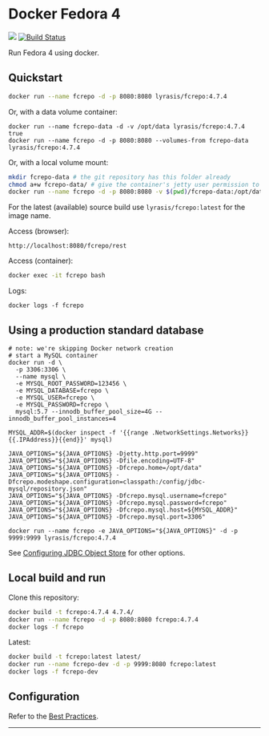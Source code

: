 # Docker Fedora 4

[![](https://badge.imagelayers.io/lyrasis/fcrepo:4.7.4.svg)](https://imagelayers.io/?images=lyrasis/fcrepo:4.7.4 'Get your own badge on imagelayers.io')
[![Build Status](https://travis-ci.org/lyrasis/docker-fcrepo.svg?branch=master)](https://travis-ci.org/lyrasis/docker-fcrepo)

Run Fedora 4 using docker.

## Quickstart

```bash
docker run --name fcrepo -d -p 8080:8080 lyrasis/fcrepo:4.7.4
```

Or, with a data volume container:

```
docker run --name fcrepo-data -d -v /opt/data lyrasis/fcrepo:4.7.4 true
docker run --name fcrepo -d -p 8080:8080 --volumes-from fcrepo-data lyrasis/fcrepo:4.7.4
```

Or, with a local volume mount:

```bash
mkdir fcrepo-data # the git repository has this folder already
chmod a+w fcrepo-data/ # give the container's jetty user permission to write
docker run --name fcrepo -d -p 8080:8080 -v $(pwd)/fcrepo-data:/opt/data lyrasis/fcrepo:4.7.4
```

For the latest (available) source build use `lyrasis/fcrepo:latest` for the image name.

Access (browser):

```
http://localhost:8080/fcrepo/rest
```

Access (container):

```bash
docker exec -it fcrepo bash
```

Logs:

```
docker logs -f fcrepo
```

## Using a production standard database

```
# note: we're skipping Docker network creation
# start a MySQL container
docker run -d \
  -p 3306:3306 \
  --name mysql \
  -e MYSQL_ROOT_PASSWORD=123456 \
  -e MYSQL_DATABASE=fcrepo \
  -e MYSQL_USER=fcrepo \
  -e MYSQL_PASSWORD=fcrepo \
  mysql:5.7 --innodb_buffer_pool_size=4G --innodb_buffer_pool_instances=4

MYSQL_ADDR=$(docker inspect -f '{{range .NetworkSettings.Networks}}{{.IPAddress}}{{end}}' mysql)

JAVA_OPTIONS="${JAVA_OPTIONS} -Djetty.http.port=9999"
JAVA_OPTIONS="${JAVA_OPTIONS} -Dfile.encoding=UTF-8"
JAVA_OPTIONS="${JAVA_OPTIONS} -Dfcrepo.home=/opt/data"
JAVA_OPTIONS="${JAVA_OPTIONS} -Dfcrepo.modeshape.configuration=classpath:/config/jdbc-mysql/repository.json"
JAVA_OPTIONS="${JAVA_OPTIONS} -Dfcrepo.mysql.username=fcrepo"
JAVA_OPTIONS="${JAVA_OPTIONS} -Dfcrepo.mysql.password=fcrepo"
JAVA_OPTIONS="${JAVA_OPTIONS} -Dfcrepo.mysql.host=${MYSQL_ADDR}"
JAVA_OPTIONS="${JAVA_OPTIONS} -Dfcrepo.mysql.port=3306"

docker run --name fcrepo -e JAVA_OPTIONS="${JAVA_OPTIONS}" -d -p 9999:9999 lyrasis/fcrepo:4.7.4
```

See [Configuring JDBC Object Store](https://wiki.duraspace.org/display/FEDORA4x/Configuring+JDBC+Object+Store) for other options.

## Local build and run

Clone this repository:

```bash
docker build -t fcrepo:4.7.4 4.7.4/
docker run --name fcrepo -d -p 8080:8080 fcrepo:4.7.4
docker logs -f fcrepo
```

Latest:

```bash
docker build -t fcrepo:latest latest/
docker run --name fcrepo-dev -d -p 9999:8080 fcrepo:latest
docker logs -f fcrepo-dev
```

## Configuration

Refer to the [Best Practices](https://wiki.duraspace.org/display/FEDORA4x/Best+Practices+-+Fedora+Configuration).

---
